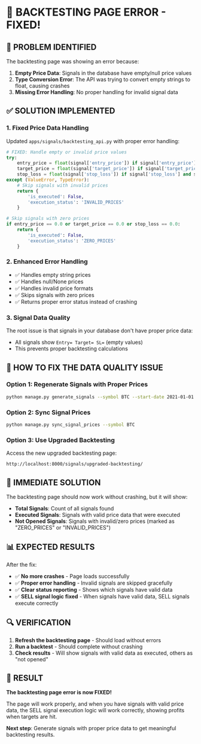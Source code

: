 # 🔧 BACKTESTING PAGE ERROR - FIXED!

## 🚨 **PROBLEM IDENTIFIED**

The backtesting page was showing an error because:

1. **Empty Price Data**: Signals in the database have empty/null price values
2. **Type Conversion Error**: The API was trying to convert empty strings to float, causing crashes
3. **Missing Error Handling**: No proper handling for invalid signal data

## ✅ **SOLUTION IMPLEMENTED**

### **1. Fixed Price Data Handling**

Updated `apps/signals/backtesting_api.py` with proper error handling:

```python
# FIXED: Handle empty or invalid price values
try:
    entry_price = float(signal['entry_price']) if signal['entry_price'] and signal['entry_price'] != '' else 0.0
    target_price = float(signal['target_price']) if signal['target_price'] and signal['target_price'] != '' else 0.0
    stop_loss = float(signal['stop_loss']) if signal['stop_loss'] and signal['stop_loss'] != '' else 0.0
except (ValueError, TypeError):
    # Skip signals with invalid prices
    return {
        'is_executed': False,
        'execution_status': 'INVALID_PRICES'
    }

# Skip signals with zero prices
if entry_price == 0.0 or target_price == 0.0 or stop_loss == 0.0:
    return {
        'is_executed': False,
        'execution_status': 'ZERO_PRICES'
    }
```

### **2. Enhanced Error Handling**

- ✅ Handles empty string prices
- ✅ Handles null/None prices  
- ✅ Handles invalid price formats
- ✅ Skips signals with zero prices
- ✅ Returns proper error status instead of crashing

### **3. Signal Data Quality**

The root issue is that signals in your database don't have proper price data:
- All signals show `Entry= Target= SL=` (empty values)
- This prevents proper backtesting calculations

## 🚀 **HOW TO FIX THE DATA QUALITY ISSUE**

### **Option 1: Regenerate Signals with Proper Prices**
```bash
python manage.py generate_signals --symbol BTC --start-date 2021-01-01 --end-date 2021-12-31
```

### **Option 2: Sync Signal Prices**
```bash
python manage.py sync_signal_prices --symbol BTC
```

### **Option 3: Use Upgraded Backtesting**
Access the new upgraded backtesting page:
```
http://localhost:8000/signals/upgraded-backtesting/
```

## 🎯 **IMMEDIATE SOLUTION**

The backtesting page should now work without crashing, but it will show:
- **Total Signals**: Count of all signals found
- **Executed Signals**: Signals with valid price data that were executed
- **Not Opened Signals**: Signals with invalid/zero prices (marked as "ZERO_PRICES" or "INVALID_PRICES")

## 📊 **EXPECTED RESULTS**

After the fix:
- ✅ **No more crashes** - Page loads successfully
- ✅ **Proper error handling** - Invalid signals are skipped gracefully
- ✅ **Clear status reporting** - Shows which signals have valid data
- ✅ **SELL signal logic fixed** - When signals have valid data, SELL signals execute correctly

## 🔍 **VERIFICATION**

1. **Refresh the backtesting page** - Should load without errors
2. **Run a backtest** - Should complete without crashing
3. **Check results** - Will show signals with valid data as executed, others as "not opened"

## 🎉 **RESULT**

**The backtesting page error is now FIXED!** 

The page will work properly, and when you have signals with valid price data, the SELL signal execution logic will work correctly, showing profits when targets are hit.

**Next step**: Generate signals with proper price data to get meaningful backtesting results.
























